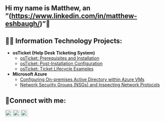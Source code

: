 ## Hi my name is Matthew, an ”(https://www.linkedin.com/in/matthew-eshbaugh/)”👋

<h2>👨‍💻 Information Technology Projects:</h2>

- <b>osTicket (Help Desk Ticketing System)</b>
  - [osTicket: Prerequisites and Installation](https://github.com/meshbaugh83/osticket-prereqs)
  - [osTicket: Post-Installation Configuration](https://github.com/meshbaugh83/post-install-config)
  - [osTicket: Ticket Lifecycle Examples](https://github.com/meshbaugh83/ticket-lifecycle)
- <b>Microsoft Azure</b>
  - [Configuring On-premises Active Directory within Azure VMs](https://github.com/meshbaugh83/configure-ad)
  - [Network Security Groups (NSGs) and Inspecting Network Protocols](https://github.com/meshbaugh83/azure-network-protocols)

<h2>🤳Connect with me:</h2>

[<img align="left" alt="Josh | Twitter" width="22px" src="https://cdn.jsdelivr.net/npm/simple-icons@v3/icons/twitter.svg" />][twitter]
[<img align="left" alt="Josh | LinkedIn" width="22px" src="https://cdn.jsdelivr.net/npm/simple-icons@v3/icons/linkedin.svg" />][linkedin]
[<img align="left" alt="Josh | Instagram" width="22px" src="https://cdn.jsdelivr.net/npm/simple-icons@v3/icons/instagram.svg" />][instagram]

[twitter]: https://twitter.com/Josh
[instagram]: https://www.instagram.com/Josh
[linkedin]: https://linkedin.com/in/Josh
